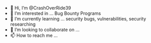 - 👋 Hi, I’m @CrashOverRide39
- 👀 I’m interested in ... Bug Bounty Programs
- 🌱 I’m currently learning ... security bugs, vulnerabilities, security researching
- 💞️ I’m looking to collaborate on ...
- 📫 How to reach me ...

<!---
CrashOverRide39/CrashOverRide39 is a ✨ special ✨ repository because its `README.md` (this file) appears on your GitHub profile.
You can click the Preview link to take a look at your changes.
--->

